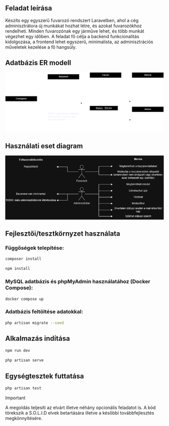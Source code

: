## Feladat leírása

Készíts egy egyszerű fuvarozó rendszert Laravelben, ahol a cég
adminisztrátora új munkákat hozhat létre, és azokat fuvarozókhoz rendelheti. Minden
fuvarozónak egy járműve lehet, és több munkát végezhet egy időben. A feladat fő célja a
backend funkcionalitás kidolgozása, a frontend lehet egyszerű, minimalista, az
adminisztrációs műveletek kezelése a fő hangsúly.

## Adatbázis ER modell

<img src="https://github.com/hb3nce04/carrier-app/blob/main/docs/er.png"/>

## Használati eset diagram

<img src="https://github.com/hb3nce04/carrier-app/blob/main/docs/user_case.png"/>

## Fejlesztői/tesztkörnyzet használata

### Függőségek telepítése:

```bash
composer install
```

```bash
npm install
```

### MySQL adatbázis és phpMyAdmin használatához (Docker Compose):

```bash
docker compose up
```

### Adatbázis feltöltése adatokkal:

```bash
php artisan migrate --seed
```

## Alkalmazás indítása

```bash
npm run dev
```

```bash
php artisan serve
```

## Egységtesztek futtatása

```bash
php artisan test
```

> [!IMPORTANT]  
> A megoldás teljesíti az elvárt illetve néhány opcionális feladatot is. A kód törekszik a S.O.L.I.D elvek betartására illetve a későbbi továbbfejlesztés megkönnyítésére.
